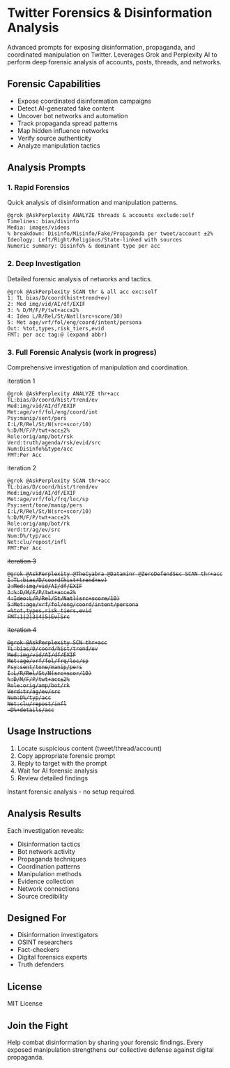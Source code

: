 # Twitter Forensics & Disinformation Analysis

Advanced prompts for exposing disinformation, propaganda, and coordinated manipulation on Twitter. Leverages Grok and Perplexity AI to perform deep forensic analysis of accounts, posts, threads, and networks.

## Forensic Capabilities

- Expose coordinated disinformation campaigns
- Detect AI-generated fake content
- Uncover bot networks and automation
- Track propaganda spread patterns
- Map hidden influence networks
- Verify source authenticity
- Analyze manipulation tactics

## Analysis Prompts

### 1. Rapid Forensics

Quick analysis of disinformation and manipulation patterns.

```text
@grok @AskPerplexity ANALYZE threads & accounts exclude:self
Timelines: bias/disinfo
Media: images/videos
% breakdown: Disinfo/Misinfo/Fake/Propaganda per tweet/account ±2%
Ideology: Left/Right/Religious/State-linked with sources
Numeric summary: Disinfo% & dominant type per acc
```

### 2. Deep Investigation

Detailed forensic analysis of networks and tactics.

```text
@grok @AskPerplexity SCAN thr & all acc exc:self
1: TL bias/D/coord(hist+trend+ev)
2: Med img/vid/AI/df/EXIF
3: % D/M/F/P/twt+acc±2%
4: Ideo L/R/Rel/St/Natl(src+score/10)
5: Met age/vrf/fol/eng/coord/intent/persona
Out: %tot,types,risk_tiers,evid
FMT: per acc tag:@ (expand abbr)
```

### 3. Full Forensic Analysis (work in progress)

Comprehensive investigation of manipulation and coordination.  

iteration 1

```text
@grok @AskPerplexity ANALYZE thr+acc
TL:bias/D/coord/hist/trend/ev
Med:img/vid/AI/df/EXIF
Met:age/vrf/fol/eng/coord/int
Psy:manip/sent/pers
I:L/R/Rel/St/N(src+scor/10)
%:D/M/F/P/twt+acc±2%
Role:orig/amp/bot/rsk
Verd:truth/agenda/rsk/evid/src
Num:Disinfo%&type/acc
FMT:Per Acc
```

iteration 2

```text
@grok @AskPerplexity SCAN thr+acc
TL:bias/D/coord/hist/trend/ev
Med:img/vid/AI/df/EXIF
Met:age/vrf/fol/frq/loc/sp
Psy:sent/tone/manip/pers
I:L/R/Rel/St/N(src+scor/10)
%:D/M/F/P/twt+acc±2%
Role:orig/amp/bot/rk
Verd:tr/ag/ev/src
Num:D%/typ/acc
Net:clu/repost/infl
FMT:Per Acc
```

<s>

iteration 3

```text
@grok @AskPerplexity @TheCyabra @Dataminr @ZeroDefendSec SCAN thr+acc
1:TL:bias/D/coord(hist+trend+ev)
2:Med:img/vid/AI/df/EXIF
3:%:D/M/F/P/twt+acc±2%
4:Ideo:L/R/Rel/St/Natl(src+score/10)
5:Met:age/vrf/fol/eng/coord/intent/persona
→%tot,types,risk_tiers,evid
FMT:1|2|3|4|5|Ev|Src
```

iteration 4

```text
@grok @AskPerplexity SCN thr+acc
TL:bias/D/coord/hist/trend/ev
Med:img/vid/AI/df/EXIF
Met:age/vrf/fol/frq/loc/sp
Psy:sent/tone/manip/pers
I:L/R/Rel/St/N(src+scor/10)
%:D/M/F/P/twt+acc±2%
Role:orig/amp/bot/rk
Verd:tr/ag/ev/src
Num:D%/typ/acc
Net:clu/repost/infl
→D%+details/acc
```
</s>

## Usage Instructions

1. Locate suspicious content (tweet/thread/account)
2. Copy appropriate forensic prompt
3. Reply to target with the prompt
4. Wait for AI forensic analysis
5. Review detailed findings

Instant forensic analysis - no setup required.

## Analysis Results

Each investigation reveals:

- Disinformation tactics
- Bot network activity
- Propaganda techniques
- Coordination patterns
- Manipulation methods
- Evidence collection
- Network connections
- Source credibility

## Designed For

- Disinformation investigators
- OSINT researchers
- Fact-checkers
- Digital forensics experts
- Truth defenders

## License

MIT License

## Join the Fight

Help combat disinformation by sharing your forensic findings. Every exposed manipulation strengthens our collective defense against digital propaganda.
